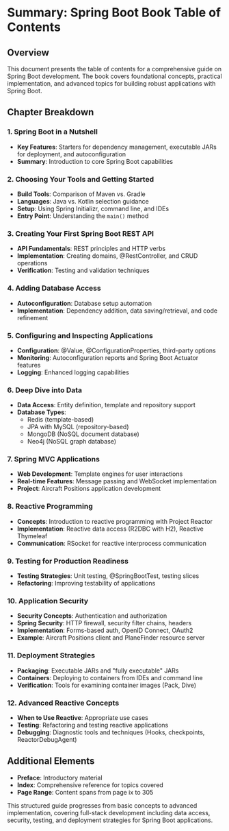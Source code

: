 # Summary: Spring Boot Book Table of Contents

## Overview
This document presents the table of contents for a comprehensive guide on Spring Boot development. The book covers foundational concepts, practical implementation, and advanced topics for building robust applications with Spring Boot.

## Chapter Breakdown

### 1. Spring Boot in a Nutshell
- **Key Features**: Starters for dependency management, executable JARs for deployment, and autoconfiguration
- **Summary**: Introduction to core Spring Boot capabilities

### 2. Choosing Your Tools and Getting Started
- **Build Tools**: Comparison of Maven vs. Gradle
- **Languages**: Java vs. Kotlin selection guidance
- **Setup**: Using Spring Initializr, command line, and IDEs
- **Entry Point**: Understanding the `main()` method

### 3. Creating Your First Spring Boot REST API
- **API Fundamentals**: REST principles and HTTP verbs
- **Implementation**: Creating domains, @RestController, and CRUD operations
- **Verification**: Testing and validation techniques

### 4. Adding Database Access
- **Autoconfiguration**: Database setup automation
- **Implementation**: Dependency addition, data saving/retrieval, and code refinement

### 5. Configuring and Inspecting Applications
- **Configuration**: @Value, @ConfigurationProperties, third-party options
- **Monitoring**: Autoconfiguration reports and Spring Boot Actuator features
- **Logging**: Enhanced logging capabilities

### 6. Deep Dive into Data
- **Data Access**: Entity definition, template and repository support
- **Database Types**: 
  - Redis (template-based)
  - JPA with MySQL (repository-based)
  - MongoDB (NoSQL document database)
  - Neo4j (NoSQL graph database)

### 7. Spring MVC Applications
- **Web Development**: Template engines for user interactions
- **Real-time Features**: Message passing and WebSocket implementation
- **Project**: Aircraft Positions application development

### 8. Reactive Programming
- **Concepts**: Introduction to reactive programming with Project Reactor
- **Implementation**: Reactive data access (R2DBC with H2), Reactive Thymeleaf
- **Communication**: RSocket for reactive interprocess communication

### 9. Testing for Production Readiness
- **Testing Strategies**: Unit testing, @SpringBootTest, testing slices
- **Refactoring**: Improving testability of applications

### 10. Application Security
- **Security Concepts**: Authentication and authorization
- **Spring Security**: HTTP firewall, security filter chains, headers
- **Implementation**: Forms-based auth, OpenID Connect, OAuth2
- **Example**: Aircraft Positions client and PlaneFinder resource server

### 11. Deployment Strategies
- **Packaging**: Executable JARs and "fully executable" JARs
- **Containers**: Deploying to containers from IDEs and command line
- **Verification**: Tools for examining container images (Pack, Dive)

### 12. Advanced Reactive Concepts
- **When to Use Reactive**: Appropriate use cases
- **Testing**: Refactoring and testing reactive applications
- **Debugging**: Diagnostic tools and techniques (Hooks, checkpoints, ReactorDebugAgent)

## Additional Elements
- **Preface**: Introductory material
- **Index**: Comprehensive reference for topics covered
- **Page Range**: Content spans from page ix to 305

This structured guide progresses from basic concepts to advanced implementation, covering full-stack development including data access, security, testing, and deployment strategies for Spring Boot applications.